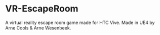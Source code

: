 # VR-EscapeRoom
A virtual reality escape room game made for HTC Vive. Made in UE4 by Arne Cools &amp; Arne Wesenbeek.
